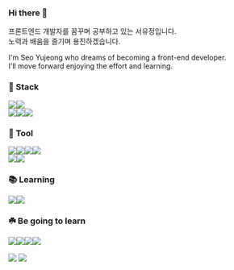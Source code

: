 ### Hi there 👋

<!--
**SEOg-u/SEOg-u** is a ✨ _special_ ✨ repository because its `README.md` (this file) appears on your GitHub profile.

Here are some ideas to get you started:

- 🔭 I’m currently working on ...
- 🌱 I’m currently learning ...
- 👯 I’m looking to collaborate on ...
- 🤔 I’m looking for help with ...
- 💬 Ask me about ...
- 📫 How to reach me: ...
- 😄 Pronouns: ...
- ⚡ Fun fact: ...
-->

<p>
  프론트엔드 개발자를 꿈꾸며 공부하고 있는 서유정입니다.
  </br>
  노력과 배움을 즐기며 용진하겠습니다.
</p>

<p>
  I'm Seo Yujeong who dreams of becoming a front-end developer.
  </br>
  I'll move forward enjoying the effort and learning.
</p>

<h3>🦄 Stack</h3>
<div style="display: flex;">
  <img src="https://img.shields.io/badge/C-A8B9CC?style=flat-square&logo=C&logoColor=white" />
  <img src="https://img.shields.io/badge/JavaScript-F7DF1E?style=flat-square&logo=JavaScript&logoColor=white" />
</div>
<div style="display: flex;">
  <img src="https://img.shields.io/badge/HTML5-E34F26?style=flat-square&logo=HTML5&logoColor=white" />
  <img src="https://img.shields.io/badge/CSS3-1572B6?style=flat-square&logo=CSS3&logoColor=white" />
  <img src="https://img.shields.io/badge/React-61DAFB?style=flat-square&logo=React&logoColor=white" />
</div>

<h3>🎁 Tool</h3>
<div style="display: flex;">
  <img src="https://img.shields.io/badge/Git-F05032?style=flat-square&logo=Git&logoColor=white" />
  <img src="https://img.shields.io/badge/GitHub-181717?style=flat-square&logo=GitHub&logoColor=white" />
  <img src="https://img.shields.io/badge/Visual Studio-5C2D91?style=flat-square&logo=Visual Studio&logoColor=white" />
  <img src="https://img.shields.io/badge/Visual Studio Code-007ACC?style=flat-square&logo=Visual Studio Code&logoColor=white" />
</div>
<div style="display: flex;">
  <img src="https://img.shields.io/badge/Notion-000000?style=flat-square&logo=Notion&logoColor=white" />
  <img src="https://img.shields.io/badge/Figma-000000?style=flat-square&logo=Figma&logoColor=white" />
</div>

<h3>📚 Learning</h3>
<div style="display: flex;">
  <img src="https://img.shields.io/badge/C++-00599C?style=flat-square&logo=C++&logoColor=white" />
  <img src="https://img.shields.io/badge/Swift-F05138?style=flat-square&logo=Swift&logoColor=white" />
</div>

<h3>☘️ Be going to learn</h3>
<div style="display: flex;">
  <img src="https://img.shields.io/badge/TypeScript-3178C6?style=flat-square&logo=TypeScript&logoColor=white"/>
  <img src="https://img.shields.io/badge/Node.js-339933?style=flat-square&logo=Node.js&logoColor=white" />
  <img src="https://img.shields.io/badge/Java-F24E1E?style=flat-square&logo=Java&logoColor=white" />
  <img src="https://img.shields.io/badge/Go-00ADD8?style=flat-square&logo=Go&logoColor=white" />
</div>

</br>

<img src="https://github-readme-stats.vercel.app/api?username=SEOg-u&show_icons=true&theme=onedark" />
<img src="https://github-readme-stats.vercel.app/api/top-langs/?username=SEOg-u&langs_count=8&theme=dracula" />
